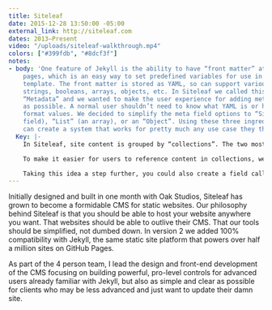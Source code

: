 ```yaml
---
title: Siteleaf
date: 2015-12-28 13:50:00 -05:00
external_link: http://siteleaf.com
dates: 2013–Present
video: "/uploads/siteleaf-walkthrough.mp4"
colors: ["#399fdb", "#8dcf3f"]
notes:
- body: 'One feature of Jekyll is the ability to have “front matter” attached to your
    pages, which is an easy way to set predefined variables for use in the page’s
    template. The front matter is stored as YAML, so can support various value types:
    strings, booleans, arrays, objects, etc. In Siteleaf we called this type of content
    “Metadata” and we wanted to make the user experience for adding metadata as simple
    as possible. A normal user shouldn’t need to know what YAML is or how to properly
    format values. We decided to simplify the meta field options to “Simple” (a text
    field), “List” (an array), or an “Object”. Using these three ingredients a user
    can create a system that works for pretty much any use case they throw at it.'
  Key: |-
    In Siteleaf, site content is grouped by “collections”. The two most basic collections are “Pages” and “Posts”, but you can add additional collections that fit your site’s content, like “People”, “Videos”, and so on.

    To make it easier for users to reference content in collections, we built a system where a metadata field’s controls would adapt based on the field’s “key”. If you have a collection called “People” and you created a meta field with a key called “Person”, it would turn into a dropdown menu with options autofilled based on the existing content in the “People” collection.

    Taking this idea a step further, you could also create a field called “file” or “header image” and an upload button would appear in the field.
---
```


Initially designed and built in one month with Oak Studios, Siteleaf has grown to become a formidable CMS for static websites. Our philosophy behind Siteleaf is that you should be able to host your website anywhere you want. That websites should be able to outlive their CMS. That our tools should be simplified, not dumbed down. In version 2 we added 100% compatibility with Jekyll, the same static site platform that powers over half a million sites on GitHub Pages.

As part of the 4 person team, I lead the design and front-end development of the CMS focusing on building powerful, pro-level controls for advanced users already familiar with Jekyll, but also as simple and clear as possible for clients who may be less advanced and just want to update their damn site.